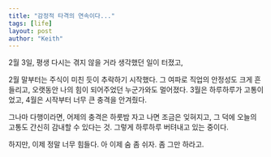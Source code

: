 ```yaml
---
title: "감정적 타격의 연속이다..."
tags: [life]
layout: post
author: "Keith"
---
```


2월 3일, 평생 다시는 겪지 않을 거라 생각했던 일이 터졌고,

2월 말부터는 주식이 미친 듯이 추락하기 시작했다.
그 여파로 직업의 안정성도 크게 흔들리고,
오랫동안 나의 힘이 되어주었던 누군가와도 멀어졌다.
3월은 하루하루가 고통이었고,
4월은 시작부터 너무 큰 충격을 안겨줬다.

그나마 다행이라면,
어제의 충격은 하룻밤 자고 나면 조금은 잊혀지고,
그 덕에 오늘의 고통도 간신히 감내할 수 있다는 것.
그렇게 하루하루 버텨내고 있는 중이다.

하지만, 이제 정말 너무 힘들다.
아 이제 숨 좀 쉬자. 좀 그만 하라고.
